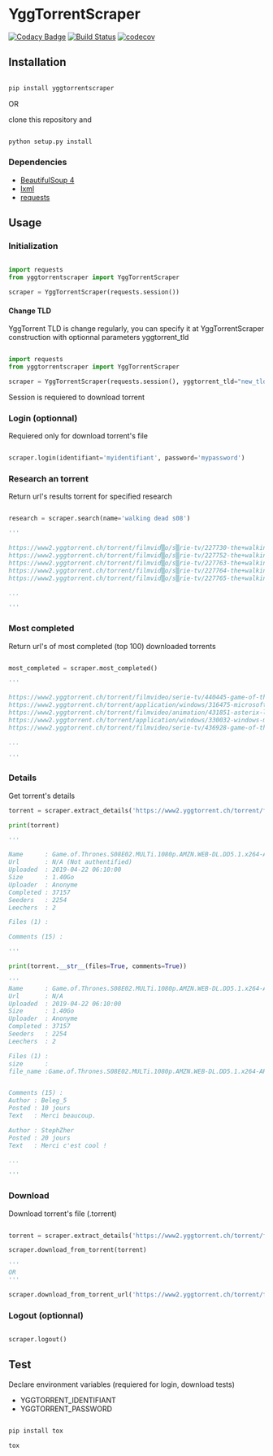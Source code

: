 # YggTorrentScraper

[![Codacy Badge](https://api.codacy.com/project/badge/Grade/2d860dc88dfa467eb07105f559ba352a)](https://www.codacy.com/app/Harkame/YggTorrentScraper?utm_source=github.com&amp;utm_medium=referral&amp;utm_content=Harkame/YggTorrentScraper&amp;utm_campaign=Badge_Grade)
[![Build Status](https://travis-ci.org/Harkame/YggTorrentScraper.svg?branch=master)](https://travis-ci.org/Harkame/YggTorrentScraper)
[![codecov](https://codecov.io/gh/Harkame/YggTorrentScraper/branch/master/graph/badge.svg)](https://codecov.io/gh/Harkame/YggTorrentScraper)

## Installation

``` bash

pip install yggtorrentscraper

```

OR

clone this repository and

``` bash

python setup.py install

```

### Dependencies

-   [BeautifulSoup 4](https://www.crummy.com/software/BeautifulSoup/bs4/doc/)
-   [lxml](https://github.com/lxml/lxml.git)
-   [requests](https://github.com/psf/requests.git)

## Usage

### Initialization

``` python

import requests
from yggtorrentscraper import YggTorrentScraper

scraper = YggTorrentScraper(requests.session())

```

#### Change TLD

YggTorrent TLD is change regularly, you can specify it at YggTorrentScraper construction with optionnal parameters yggtorrent_tld

``` python

import requests
from yggtorrentscraper import YggTorrentScraper

scraper = YggTorrentScraper(requests.session(), yggtorrent_tld="new_tld")

```

Session is requiered to download torrent

### Login (optionnal)

Requiered only for download torrent's file

``` python

scraper.login(identifiant='myidentifiant', password='mypassword')

```

### Research an torrent

Return url's results torrent for specified research

``` python

research = scraper.search(name='walking dead s08')

'''

https://www2.yggtorrent.ch/torrent/filmvid▒o/s▒rie-tv/227730-the+walking+dead+s08+complete+vostfr+proper+720p+hdtv+x264-expm5
https://www2.yggtorrent.ch/torrent/filmvid▒o/s▒rie-tv/227752-the+walking+dead+s08+complete+vostfr+proper+hdtv+xvid-expm5
https://www2.yggtorrent.ch/torrent/filmvid▒o/s▒rie-tv/227763-the+walking+dead+s08+vostfr+web-dl+x264-ark01
https://www2.yggtorrent.ch/torrent/filmvid▒o/s▒rie-tv/227764-the+walking+dead+s08+vostfr+720p+amzn+web-dl+dd5+1+h264-ark01
https://www2.yggtorrent.ch/torrent/filmvid▒o/s▒rie-tv/227765-the+walking+dead+s08+vostfr+1080p+amzn+web-dl+ddp5+1+h264-ark01

...

'''

```

### Most completed

Return url's of most completed (top 100) downloaded torrents

``` python

most_completed = scraper.most_completed()

'''

https://www2.yggtorrent.ch/torrent/filmvideo/serie-tv/440445-game-of-thrones-s08e02-multi-1080p-amzn-web-dl-dd5-1-x264-ark01
https://www2.yggtorrent.ch/torrent/application/windows/316475-microsoft-toolkit-v2-6-4-activateur-office-2016---2019-windows-10
https://www2.yggtorrent.ch/torrent/filmvideo/animation/431851-asterix-le-secret-de-la-potion-magique-2018-french-1080p-hdlight-x264-ac3-toxic
https://www2.yggtorrent.ch/torrent/application/windows/330032-windows-microsoft-office-2019-build-10730-20102-activation-francais
https://www2.yggtorrent.ch/torrent/filmvideo/serie-tv/436928-game-of-thrones-s08e01-multi-1080p-amzn-web-dl-dd5-1-h264-ark01

...

'''

```

### Details

Get torrent's details

``` python
torrent = scraper.extract_details('https://www2.yggtorrent.ch/torrent/filmvideo/serie-tv/440445-game-of-thrones-s08e02-multi-1080p-amzn-web-dl-dd5-1-x264-ark01')

print(torrent)

'''

Name      : Game.of.Thrones.S08E02.MULTi.1080p.AMZN.WEB-DL.DD5.1.x264-ARK01
Url       : N/A (Not authentified)
Uploaded  : 2019-04-22 06:10:00
Size      : 1.40Go
Uploader  : Anonyme
Completed : 37157
Seeders   : 2254
Leechers  : 2

Files (1) :

Comments (15) :

'''

print(torrent.__str__(files=True, comments=True))

'''
Name      : Game.of.Thrones.S08E02.MULTi.1080p.AMZN.WEB-DL.DD5.1.x264-ARK01
Url       : N/A
Uploaded  : 2019-04-22 06:10:00
Size      : 1.40Go
Uploader  : Anonyme
Completed : 37157
Seeders   : 2254
Leechers  : 2

Files (1) :
size      :
file_name :Game.of.Thrones.S08E02.MULTi.1080p.AMZN.WEB-DL.DD5.1.x264-ARK01.mkv"}


Comments (15) :
Author : Beleg_5
Posted : 10 jours
Text   : Merci beaucoup.

Author : StephZher
Posted : 20 jours
Text   : Merci c'est cool !

...

'''

```

### Download

Download torrent's file (.torrent)

``` python

torrent = scraper.extract_details('https://www2.yggtorrent.ch/torrent/filmvideo/serie-tv/440445-game-of-thrones-s08e02-multi-1080p-amzn-web-dl-dd5-1-x264-ark01')

scraper.download_from_torrent(torrent)

'''
OR
'''

scraper.download_from_torrent_url('https://www2.yggtorrent.ch/torrent/filmvideo/serie-tv/440445-game-of-thrones-s08e02-multi-1080p-amzn-web-dl-dd5-1-x264-ark01')

```

### Logout (optionnal)

``` python

scraper.logout()

```

## Test

Declare environment variables (requiered for login, download tests)

-   YGGTORRENT_IDENTIFIANT
-   YGGTORRENT_PASSWORD

``` bash

pip install tox

tox

```
